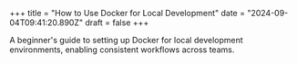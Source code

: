 +++
title = "How to Use Docker for Local Development"
date = "2024-09-04T09:41:20.890Z"
draft = false
+++

A beginner's guide to setting up Docker for local development environments, enabling consistent workflows across teams.
        